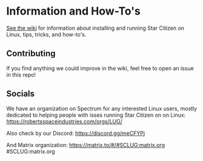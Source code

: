 # Information and How-To's

[See the wiki](https://github.com/starcitizen-lug/information-howtos/wiki) for information about installing and running Star Citizen on Linux, tips, tricks, and how-to's.

## Contributing

If you find anything we could improve in the wiki, feel free to open an issue in this repo!

## Socials

We have an organization on Spectrum for any interested Linux users, mostly dedicated to helping people with isses running Star Citizen on on Linux:
https://robertsspaceindustries.com/orgs/LUG/ 

Also check by our Discord:
https://discord.gg/meCFYPj 

And Matrix organization:
https://matrix.to/#/#SCLUG:matrix.org
#SCLUG:matrix.org
